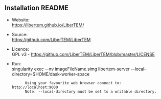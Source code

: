 ## Installation README

* Website:  
            https://libertem.github.io/LiberTEM/

* Source:   
            https://github.com/LiberTEM/LiberTEM

* Licence:  
            GPL v3 - https://github.com/LiberTEM/LiberTEM/blob/master/LICENSE

* Run:      
            singularity exec --nv imageFileName.simg libertem-server --local-directory=$HOME/dask-worker-space

            Using your favourite web browser connect to: http://localhost:9000
            Note: --local-directory must be set to a writable directory.

